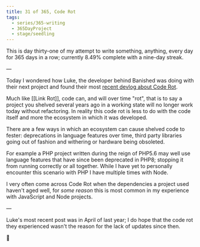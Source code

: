 ```yaml
---
title: 31 of 365, Code Rot
tags:
  - series/365-writing
  - 365DayProject
  - stage/seedling
---
```



This is day thirty-one of my attempt to write something, anything, every day for 365 days in a row; currently 8.49% complete with a nine-day streak.

—

Today I wondered how Luke, the developer behind Banished was doing with their next project and found their most [recent devlog about Code Rot](https://shiningrocksoftware.com/2022-04-17-code-rot/).

Much like [[Link Rot]], code can, and will over time "rot", that is to say a project you shelved several years ago in a working state will no longer work today without refactoring. In reality this code rot is less to do with the code itself and more the ecosystem in which it was developed.

There are a few ways in which an ecosystem can cause shelved code to fester: deprecations in language features over time, third party libraries going out of fashion and withering or hardware being obsoleted.

For example a PHP project written during the reign of PHP5.6 may well use language features that have since been deprecated in PHP8; stopping it from running correctly or all together. While I have yet to personally encounter this scenario with PHP I have multiple times with Node.

I very often come across Code Rot when the dependencies a project used haven't aged well, for *some reason* this is most common in my experience with JavaScript and Node projects.

—

Luke's most recent post was in April of last year; I do hope that the code rot they experienced wasn't the reason for the lack of updates since then.

🌻

